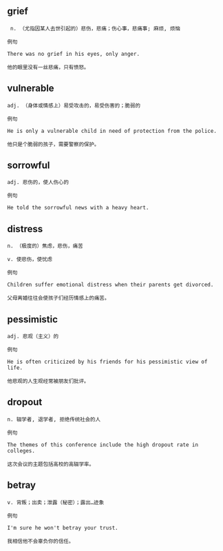 ## grief
```
 n. （尤指因某人去世引起的）悲伤，悲痛；伤心事，悲痛事; 麻烦, 烦恼

例句

There was no grief in his eyes, only anger.

他的眼里没有一丝悲痛，只有愤怒。
```
## vulnerable
```
adj. （身体或情感上）易受攻击的，易受伤害的；脆弱的

例句

He is only a vulnerable child in need of protection from the police.

他只是个脆弱的孩子，需要警察的保护。

```
## sorrowful
```
adj. 悲伤的，使人伤心的

例句

He told the sorrowful news with a heavy heart.

```
## distress
```
n. （极度的）焦虑，悲伤，痛苦

v. 使悲伤，使忧虑

例句

Children suffer emotional distress when their parents get divorced.

父母离婚往往会使孩子们经历情感上的痛苦。
```
## pessimistic
```
adj. 悲观（主义）的

例句

He is often criticized by his friends for his pessimistic view of life.

他悲观的人生观经常被朋友们批评。
```
## dropout
```
n. 辍学者, 退学者, 拒绝传统社会的人

例句

The themes of this conference include the high dropout rate in colleges.

这次会议的主题包括高校的高辍学率。
``` 
## betray
```
v. 背叛；出卖；泄露（秘密）；露出…迹象

例句

I'm sure he won't betray your trust.

我相信他不会辜负你的信任。
```